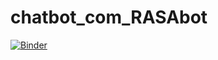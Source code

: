 # chatbot_com_RASAbot

[![Binder](https://mybinder.org/badge_logo.svg)](https://mybinder.org/v2/gh/deysebeatriz/chatbot_com_RASAbot/HEAD)
